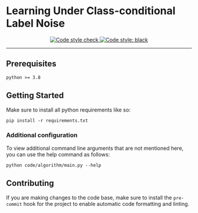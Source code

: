 # Learning Under Class-conditional Label Noise

<p align="center">
  <a href="https://github.com/alexmirrington/class-conditional-label-noise/actions?query=workflow%3Astyle">
    <img
      src="https://github.com/alexmirrington/class-conditional-label-noise/workflows/style/badge.svg"
      alt="Code style check"
    />
  </a>
  <a href="https://github.com/psf/black">
    <img
      src="https://img.shields.io/badge/code%20style-black-000000.svg"
      alt="Code style: black"
    />
  </a>
</p>

----------------------

## Prerequisites

```Text
python >= 3.8
```

## Getting Started

Make sure to install all python requirements like so:

`pip install -r requirements.txt`

### Additional configuration

To view additional command line arguments that are not mentioned here, you can use the help command as follows:

`python code/algorithm/main.py --help`

## Contributing

If you are making changes to the code base, make sure to install the `pre-commit` hook for the project to enable automatic code formatting and linting.
